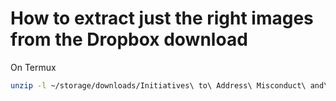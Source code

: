# How to extract just the right images from the Dropbox download

On Termux

```sh
unzip -l ~/storage/downloads/Initiatives\ to\ Address\ Misconduct\ and\ Harm.zip  | grep -v 'MACOSX' | grep -e '8-7-18' -e '7-30-18' | cut -c 31- | awk '{print "\""$0"\""}' | xargs unzip ~/storage/downloads/Initiatives\ to\ Address\ Misconduct\ and\ Harm.zip 
```
